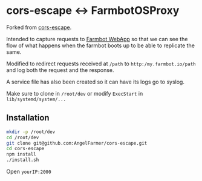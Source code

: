 # cors-escape <-> FarmbotOSProxy

Forked from [cors-escape](https://github.com/shalvah/cors-escape).

Intended to capture requests to [Farmbot WebApp](http://my.farm.bot) so that we can see the flow of what happens when the farmbot boots up to be able to replicate the same.

Modified to redirect requests received at `/path` to `http:/my.farmbot.io/path` and log both the request and the response.

A service file has also been created so it can have its logs go to syslog.

Make sure to clone in `/root/dev` or modify `ExecStart` in `lib/systemd/system/...` 

## Installation

```bash
mkdir -p /root/dev
cd /root/dev
git clone git@github.com:AngelFarmer/cors-escape.git
cd cors-escape
npm install
./install.sh
```
Open `yourIP:2000`